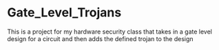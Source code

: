# Gate_Level_Trojans
This is a project for my hardware security class that takes in a gate level design for a circuit and then adds the defined trojan to the design
